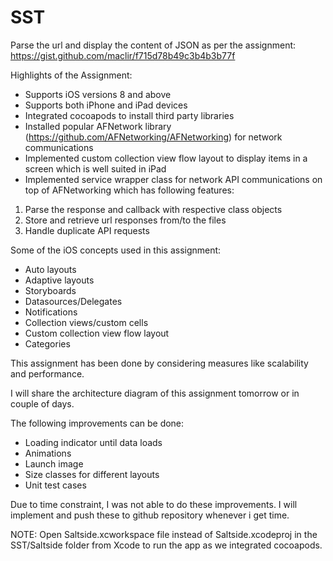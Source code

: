 # SST

Parse the url and display the content of JSON as per the assignment: https://gist.github.com/maclir/f715d78b49c3b4b3b77f

Highlights of the Assignment:
- Supports iOS versions 8 and above
- Supports both iPhone and iPad devices
- Integrated cocoapods to install third party libraries
- Installed popular AFNetwork library (https://github.com/AFNetworking/AFNetworking) for network communications
- Implemented custom collection view flow layout to display items in a screen which is well suited in iPad
- Implemented service wrapper class for network API communications on top of AFNetworking which has following features: 
1. Parse the response and callback with respective class objects
2. Store and retrieve url responses from/to the files
3. Handle duplicate API requests

Some of the iOS concepts used in this assignment:
- Auto layouts
- Adaptive layouts
- Storyboards
- Datasources/Delegates
- Notifications
- Collection views/custom cells
- Custom collection view flow layout
- Categories

This assignment has been done by considering measures like scalability and performance.

I will share the architecture diagram of this assignment tomorrow or in couple of days.

The following improvements can be done:
- Loading indicator until data loads
- Animations
- Launch image
- Size classes for different layouts
- Unit test cases

Due to time constraint, I was not able to do these improvements. I will implement and push these to github repository whenever i get time.

NOTE: Open Saltside.xcworkspace file instead of Saltside.xcodeproj in the SST/Saltside folder from Xcode to run the app as we integrated cocoapods.
